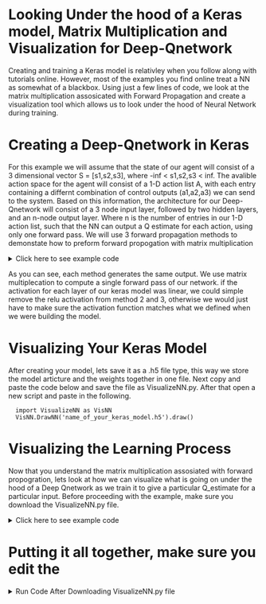 # Looking Under the hood of a Keras model, Matrix Multiplication and Visualization for Deep-Qnetwork

Creating and training a Keras model is relativley when you follow along with tutorials online. However, most of the examples you find 
online treat a NN as somewhat of a blackbox. Using just a few lines of code, we look at the matrix multiplication assosicated with
Forward Propagation and create a visualization tool which allows us to look under the hood of Neural Network during training.

# Creating a Deep-Qnetwork in Keras
For this example we will assume that the state of our agent will consist of a 3 dimensional vector S = [s1,s2,s3], 
where -inf < s1,s2,s3 < inf. The avalible action space for the agent will consist of a 1-D action list A, with each entry containing 
a differnt combination of control outputs (a1,a2,a3) we can send to the system. Based on this information, the architecture for our Deep-Qnetwork
will consist of a 3 node input layer, followed by two hidden layers, and an n-node output layer. Where n is the number of entries in our 1-D action list, 
such that the NN can output a Q estimate for each action, using only one forward pass. We will use 3 forward propagation methods 
to demonstate how to preform forward propogation with matrix multiplication


<details>
  <summary>Click here to see example code</summary>
      
      import keras
      from keras.models import Sequential
      from keras.layers import Dense
      from keras.optimizers import RMSprop
      import itertools
      import numpy as np
      
      # Define Example of State input the NN can expect, and a list of actions 
      S = (0,0,0)
      A = list(itertools.product(range(0,2,1),range(0,2,1)))
      
      # Build NN Model
      layer1_neurons = 2
      layer2_neurons = 2
      model = Sequential()
      model.add(Dense(layer1_neurons, input_dim = len(S), activation='relu',kernel_initializer='normal'))
      model.add(Dense(layer2_neurons, activation='relu',kernel_initializer='normal'))
      model.add(Dense(output_dim = len(A), activation='relu',kernel_initializer='normal'))
      model.compile(loss='mse', optimizer=RMSprop(lr=.1))
      
      # You might be used to using model.predict(state), to get the models Q-estimates for each action given a state input. 
      # However, in the example below we will look at what is actually happending when we call model.predict(state)
      # Lets start by extracting the weights and bias terms for each layer in our model and representing them as matrcies.
    
      w1 = first_layer_weights = np.asmatrix(model.layers[0].get_weights()[0])
      b1 = first_layer_biases  = np.matrix(model.layers[0].get_weights()[1])

      w2 = second_layer_weights = np.matrix(model.layers[1].get_weights()[0])
      b2 = second_layer_biases  = np.matrix(model.layers[1].get_weights()[1])

      w3 = third_layer_weights = np.matrix(model.layers[2].get_weights()[0])
      b3 = third_layer_biases  = np.matrix(model.layers[2].get_weights()[1])
      
      print(w1.shape, b1.shape)
      print(w2.shape, b2.shape)
      print(w3.shape, b3.shape)
      
      # Now lets create a method for computing the relu activation, which we defined for each of the keras models layers.
      def relu(Z):
          return np.maximum(0, Z)
      
      # Now lets compute the models Q_estimates, based on an input state = (1,1,1) 
      state = (1,1,1)
      
      # To pass this state to our NN we need to format it as shown
      input_state = (np.asarray(state).reshape(1, len(state)))
      
      # Method 1
      Q_estimates_method1 = model.predict(input_state)
      
      # Method 2
      Z = np.dot(input_state,w1)+b1
      H = relu(Z)
      Z1 = np.dot(H,w2)+b2
      H1 = relu(Z1)
      Z2 = np.dot(H1,w3)+b3
      Q_estimates_method2 = relu(Z2)
      
      # Method 3
      Q_estimates_method3 = relu(np.dot(relu(np.dot(relu(np.dot(input_state,w1)+b1),w2)+b2),w3)+b3)
          
      
      # Results for each method
      print(' Q_estimates_method1', Q_estimates_method1)
      print(' Q_estimates_method2', Q_estimates_method2)
      print(' Q_estimates_method3', Q_estimates_method3)
      
      

  

</details>

As you can see, each method generates the same output. 
We use matrix multiplecation to compute a single forward pass of our network.
if the activation for each layer of our keras model was linear, we could simple remove the relu activation 
from method 2 and 3, otherwise we would just have to make sure the activation function matches what we defined 
when we were building the model.


# Visualizing Your Keras Model

After creating your model, lets save it as a .h5 file type, this way we store the model articture and the weights together in one file.
Next copy and paste the code below and save the file as VisualizeNN.py. After that open a new script and paste in the following.

      import VisualizeNN as VisNN
      VisNN.DrawNN('name_of_your_keras_model.h5').draw()
      
# Visualizing the Learning Process

Now that you understand the matrix multiplication assosiated with forward propogration, lets look at how 
we can visualize what is going on under the hood of a Deep Qnetwork as we train it to give a particular Q_estimate for 
a particular input. Before proceeding with the example, make sure you download the VisualizeNN.py file. 


<details>
  <summary>Click here to see example code</summary>
    
    import VisualizeNN as VisNN
    import os
    import imageio
    import sys
    
    model_name = ' Deep-Qnetwork'
    some_state = (1,1,1)
    desired_output = (10,-10,5,1)
    num_of_back_propagations = 10
    image_path = r'C:/Users/Jesse/Desktop/Snakebot_Backup-3-30-2020/visualize-neural-network-master/NN_Images/' 
    animation_path = r'C:/Users/Jesse/Desktop/Snakebot_Backup-3-30-2020/visualize-neural-network-master/NN_Animations/'
    
    # Recall the size of each of our models layers
    input_layer = 3
    hidden_layer1 = 2
    hidden_layer1 = 2
    output_layer = 4
    
    input_state = (np.asarray(state).reshape(1, len(state)))
    desired_Qestimates = (np.asarray(desired_output).reshape(1, len(desired_output)))
    
    
    for i in range(num_of_back_propagations):
        w1 = np.asmatrix(model.layers[0].get_weights()[0])
        w2 = np.asmatrix(model.layers[1].get_weights()[0])
        w3 = np.asmatrix(model.layers[2].get_weights()[0])
        weights = [np.array(w1),np.array(w2),np.array(w3)]
        
        # Create Diagram.png file of NN with current weights
        network=VisNN.DrawNN([input_layer,hidden_layer1,hidden_layer2,output_layer], weights,model_name,image_path) 
        network.draw()

        model.train_on_batch(input_state,desired_Qestimates)
    
    # Create Animation from png files
    images = []
    for file_name in os.listdir(image_path):
      if file_name.endswith('.png'):
        file_path = os.path.join(image_path, file_name)
        images.append(imageio.imread(file_path))
    imageio.mimsave(animation_path+'movie.gif', images)
    

</details>


# Putting it all together, make sure you edit the 
<details>
  <summary>Run Code After Downloading VisualizeNN.py file </summary>
      
      import keras
      from keras.models import Sequential
      from keras.layers import Dense
      from keras.optimizers import RMSprop
      import itertools
      import numpy as np
      
      # Define Example of State input the NN can expect, and a list of actions 
      S = (0,0,0)
      A = list(itertools.product(range(0,2,1),range(0,2,1)))
      
      # Build NN Model
      layer1_neurons = 2
      layer2_neurons = 2
      model = Sequential()
      model.add(Dense(layer1_neurons, input_dim = len(S), activation='relu',kernel_initializer='normal'))
      model.add(Dense(layer2_neurons, activation='relu',kernel_initializer='normal'))
      model.add(Dense(output_dim = len(actions), activation='relu',kernel_initializer='normal'))
      model.compile(loss='mse', optimizer=RMSprop(lr=.1))
      
    import VisualizeNN as VisNN
    import os
    import imageio
    import sys
    
    model_name = ' Deep-Qnetwork'
    some_state = (1,1,1)
    desired_output = (10,-10,5,1)
    num_of_back_propagations = 10
    image_path = r'C:/Users/Jesse/Desktop/Snakebot_Backup-3-30-2020/visualize-neural-network-master/NN_Images/' 
    animation_path = r'C:/Users/Jesse/Desktop/Snakebot_Backup-3-30-2020/visualize-neural-network-master/NN_Animations/'
    
    # Recall the size of each of our models layers
    input_layer = 3
    hidden_layer1 = 2
    hidden_layer1 = 2
    output_layer = 4
    
    input_state = (np.asarray(state).reshape(1, len(state)))
    desired_Qestimates = (np.asarray(desired_output).reshape(1, len(desired_output)))
    
    
    for i in range(num_of_back_propagations):
        w1 = np.asmatrix(model.layers[0].get_weights()[0])
        w2 = np.asmatrix(model.layers[1].get_weights()[0])
        w3 = np.asmatrix(model.layers[2].get_weights()[0])
        weights = [np.array(w1),np.array(w2),np.array(w3)]
        
        # Create Diagram.png file of NN with current weights
        network=VisNN.DrawNN([input_layer,hidden_layer1,hidden_layer2,output_layer], weights,model_name,image_path) 
        network.draw()

        model.train_on_batch(input_state,desired_Qestimates)
    
    # Create Animation from png files
    images = []
    for file_name in os.listdir(image_path):
      if file_name.endswith('.png'):
        file_path = os.path.join(image_path, file_name)
        images.append(imageio.imread(file_path))
    imageio.mimsave(animation_path+'movie.gif', images)
    

</details>
    
